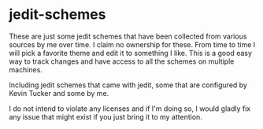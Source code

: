 jedit-schemes
=============
These are just some jedit schemes that have been collected from various sources by me over time. I claim no ownership for these. From time to time I will pick a favorite theme and edit it to something I like. This is a good easy way to track changes and have access to all the schemes on multiple machines.

Including jedit schemes that came with jedit, some that are configured by Kevin Tucker and some by me.

I do not intend to violate any licenses and if I'm doing so, I would gladly fix any issue that might exist if you just bring it to my attention.
